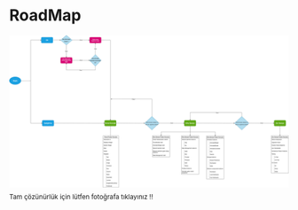 # RoadMap

![RoadMap](/atasumt_roadmap_flutter.drawio.png)
<sub>Tam çözünürlük için lütfen fotoğrafa tıklayınız !!</sub>
